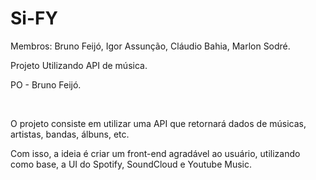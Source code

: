 # Si-FY

<p>Membros: Bruno Feijó, Igor Assunção, Cláudio Bahia, Marlon Sodré.</p>
<p>Projeto Utilizando API de música.</p>
<p>PO - Bruno Feijó.</p>
<br>

<p>O projeto consiste em utilizar uma API  que retornará dados de músicas, artistas, bandas, álbuns, etc.</p>
<p>Com isso, a ideia é criar um front-end agradável ao usuário, utilizando como base, a UI do Spotify, SoundCloud e Youtube Music.</p>

